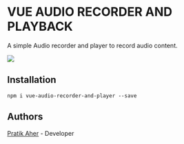 # VUE AUDIO RECORDER AND PLAYBACK

A simple Audio recorder and player to record audio content.

![](https://raw.githubusercontent.com/pratikaher88/vue-audio-recorder-and-player/blob/master/screenshot.png)

## Installation

```
npm i vue-audio-recorder-and-player --save
```

## Authors

[Pratik Aher](https://www.linkedin.com/in/pratikaher88/) - Developer

